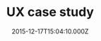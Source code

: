 ---
templateKey: project-entry
date: 2015-12-17T15:04:10.000Z
featuredproject: true
title: UX case study
description: In conjunction with the implementation of a new VoIP phone system,
  I redesigned the means of contacting the company.
featuredimage: /img/products-grid2.jpg
featuredpost: false
sections:
  - heading: Heading
    intro: Intro text
tags:
  - flavor
  - tasting
---